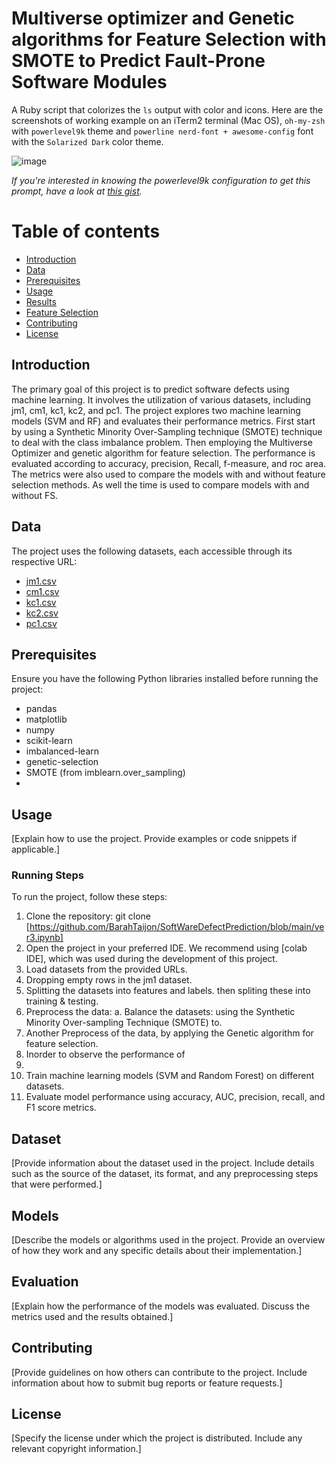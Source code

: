 # Multiverse optimizer and Genetic algorithms for Feature Selection with SMOTE to Predict Fault-Prone Software Modules





A Ruby script that colorizes the `ls` output with color and icons. Here are the screenshots of working example on an iTerm2 terminal (Mac OS), `oh-my-zsh` with `powerlevel9k` theme and `powerline nerd-font + awesome-config` font with the `Solarized Dark` color theme.

 ![image](https://user-images.githubusercontent.com/17109060/32149040-04f3125c-bd25-11e7-8003-66fd29bc18d4.png)

*If you're interested in knowing the powerlevel9k configuration to get this prompt, have a look at [this gist](https://gist.github.com/athityakumar/1bd5e9e24cd2a1891565573a893993eb).*

# Table of contents

- [Introduction](#introduction)
- [Data](#data)
- [Prerequisites](#prerequisites)
- [Usage](#usage)
- [Results](#results)
- [Feature Selection](#feature-selection)
- [Contributing](#contributing)
- [License](#license)


## Introduction

The primary goal of this project is to predict software defects using machine learning. It involves the utilization of various datasets, including jm1, cm1, kc1, kc2, and pc1. The project explores two machine learning models (SVM and RF) and evaluates their performance metrics. First start by using a Synthetic Minority Over-Sampling technique (SMOTE) technique to deal with the class imbalance problem. Then employing the Multiverse Optimizer and genetic algorithm for feature selection. The performance is evaluated according to accuracy, precision, Recall, f-measure, and roc area. The metrics were also used to compare the models with and without feature selection methods. As well the time is used to compare models with and without FS.
 
## Data

The project uses the following datasets, each accessible through its respective URL:
- [jm1.csv](https://raw.githubusercontent.com/BarahTaijon/SoftWareDefectPrediction/main/Datasets/jm1.csv)
- [cm1.csv](https://raw.githubusercontent.com/BarahTaijon/SoftWareDefectPrediction/main/Datasets/cm1.csv)
- [kc1.csv](https://raw.githubusercontent.com/BarahTaijon/SoftWareDefectPrediction/main/Datasets/kc1.csv)
- [kc2.csv](https://raw.githubusercontent.com/BarahTaijon/SoftWareDefectPrediction/main/Datasets/kc2.csv)
- [pc1.csv](https://raw.githubusercontent.com/BarahTaijon/SoftWareDefectPrediction/main/Datasets/pc1.csv)


## Prerequisites

Ensure you have the following Python libraries installed before running the project:
- pandas
- matplotlib
- numpy
- scikit-learn
- imbalanced-learn
- genetic-selection
- SMOTE (from imblearn.over_sampling)
- 


## Usage

[Explain how to use the project. Provide examples or code snippets if applicable.]

### Running Steps

To run the project, follow these steps:

1. Clone the repository:
git clone [https://github.com/BarahTaijon/SoftWareDefectPrediction/blob/main/ver3.ipynb]
2. Open the project in your preferred IDE. We recommend using [colab IDE], which was used during the development of this project.
4. Load datasets from the provided URLs.
5. Dropping empty rows in the jm1 dataset.
6. Splitting the datasets into features and labels. then spliting these into training & testing.
7. Preprocess the data:
      a.  Balance the datasets: using the Synthetic Minority Over-sampling 
          Technique (SMOTE) to.
9. Another Preprocess of the data, by applying the Genetic algorithm for feature selection.
10. Inorder to observe the performance of 
11.  
12. Train machine learning models (SVM and Random Forest) on different datasets.
13. Evaluate model performance using accuracy, AUC, precision, recall, and F1 score metrics.
   

## Dataset

[Provide information about the dataset used in the project. Include details such as the source of the dataset, its format, and any preprocessing steps that were performed.]

## Models

[Describe the models or algorithms used in the project. Provide an overview of how they work and any specific details about their implementation.]

## Evaluation

[Explain how the performance of the models was evaluated. Discuss the metrics used and the results obtained.]

## Contributing

[Provide guidelines on how others can contribute to the project. Include information about how to submit bug reports or feature requests.]

## License

[Specify the license under which the project is distributed. Include any relevant copyright information.]




